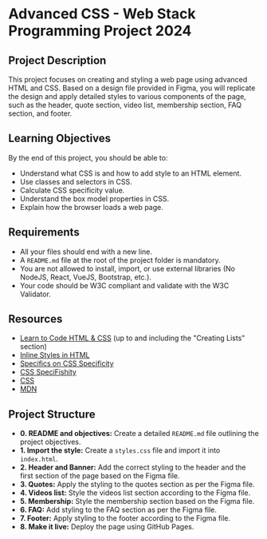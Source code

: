 # Advanced CSS - Web Stack Programming Project 2024

## Project Description

This project focuses on creating and styling a web page using advanced HTML and CSS. Based on a design file provided in Figma, you will replicate the design and apply detailed styles to various components of the page, such as the header, quote section, video list, membership section, FAQ section, and footer.

## Learning Objectives

By the end of this project, you should be able to:

- Understand what CSS is and how to add style to an HTML element.
- Use classes and selectors in CSS.
- Calculate CSS specificity value.
- Understand the box model properties in CSS.
- Explain how the browser loads a web page.

## Requirements

- All your files should end with a new line.
- A `README.md` file at the root of the project folder is mandatory.
- You are not allowed to install, import, or use external libraries (No NodeJS, React, VueJS, Bootstrap, etc.).
- Your code should be W3C compliant and validate with the W3C Validator.

## Resources

- [Learn to Code HTML & CSS](https://learn.shayhowe.com/html-css/) (up to and including the "Creating Lists" section)
- [Inline Styles in HTML](https://www.w3schools.com/html/html_styles.asp)
- [Specifics on CSS Specificity](https://css-tricks.com/specifics-on-css-specificity/)
- [CSS SpeciFishity](https://specifishity.com/)
- [CSS](https://developer.mozilla.org/en-US/docs/Web/CSS)
- [MDN](https://developer.mozilla.org/)

## Project Structure

- **0. README and objectives:** Create a detailed `README.md` file outlining the project objectives.
- **1. Import the style:** Create a `styles.css` file and import it into `index.html`.
- **2. Header and Banner:** Add the correct styling to the header and the first section of the page based on the Figma file.
- **3. Quotes:** Apply the styling to the quotes section as per the Figma file.
- **4. Videos list:** Style the videos list section according to the Figma file.
- **5. Membership:** Style the membership section based on the Figma file.
- **6. FAQ:** Add styling to the FAQ section as per the Figma file.
- **7. Footer:** Apply styling to the footer according to the Figma file.
- **8. Make it live:** Deploy the page using GitHub Pages.

